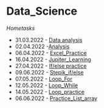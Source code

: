 # Data_Science
*Hometasks*
* 31.03.2022 - [Data analysis](https://docs.google.com/spreadsheets/d/1G-h3pMXY7p7v35T9Grog0bOkqJQV9vZScG8vZcmnzpE/edit?usp=sharing)
* 02.04.2022 -[Analysis](https://docs.google.com/spreadsheets/d/1sZYnh5H3DwyIlpXQo9e-2VuyaZCkqJHumUgBBpfgVeU/edit?usp=sharing)
* 06.04.2022 - [Excel_Practice](https://docs.google.com/spreadsheets/d/1vp9dg2Igw3GS57lGHvyp6U9iUkOGRRiaRnI1kUsesqo/edit?usp=sharing)
* 16.04.2022 - [Jupiter_Learning](https://colab.research.google.com/drive/1RY2EXw6kVKUT16VZ22Fd0YFf1_MSQlmV?usp=sharing)
* 27.04.2022 - [If/else practice](https://colab.research.google.com/drive/1p6TxWZaL9mfnzYWIPCIQ1cPrWcZfmqMw?usp=sharing)
* 09.06.2022 - [Stepik_if/else](https://colab.research.google.com/drive/1uT2zXSbg3wOJECCvkSTWYpvGC3WCOXEJ?usp=sharing)
* 07.05.2022 - [Loop_For](https://colab.research.google.com/drive/15kTElo5_F6VW0ltxGCFVcuHYAb8nBWDI?usp=sharing)
* 12.05.2022 - [Loop_While](https://colab.research.google.com/drive/1IVYDA1EFGDUwGoPeNRNSFGHQ-4V8Vald?usp=sharing)
* 14.05.2022 - [Loop_practice](https://colab.research.google.com/drive/1hjz2blSVEmk2jlPim1OL4bJKhZaStJYC?usp=sharing)
* 06.06.2022 - [Practice_List_array](https://colab.research.google.com/drive/1OX6C0Q6OwVG44y_ltSe72KQXtD1uRJn4?usp=sharing)
